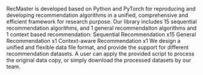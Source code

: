 RecMaster is developed based on Python and PyTorch for reproducing and developing recommendation algorithms in a unified, comprehensive and efficient framework for research purpose. Our library includes 15 sequential recommendation algorithms, and 1 general recommendaiton algorithms and 1 context based recommendation:
Sequential Recommendation x15
General Recommendation x1
Context-aware Recommendation x1
We design a unified and flexible data file format, and provide the support for different recommendation datasets. A user can apply the provided script to process the original data copy, or simply download the processed datasets by our team.
